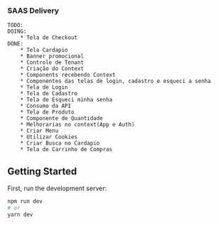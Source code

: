 ### SAAS Delivery

    TODO:
    DOING:
        * Tela de Checkout
    DONE:
        * Tela Cardapio
        * Banner promocional
        * Controle de Tenant
        * Criação do Context
        * Components recebendo Context
        * Componentes das telas de login, cadastro e esqueci a senha
        * Tela de Login
        * Tela de Cadastro
        * Tela de Esqueci minha senha
        * Consumo da API
        * Tela de Produto
        * Componente de Quantidade
        * Melhorarias no context(App e Auth)
        * Criar Menu
        * Utilizar Cookies
        * Criar Busca no Cardapio
        * Tela de Carrinho de Compras 

## Getting Started

First, run the development server:

```bash
npm run dev
# or
yarn dev
```